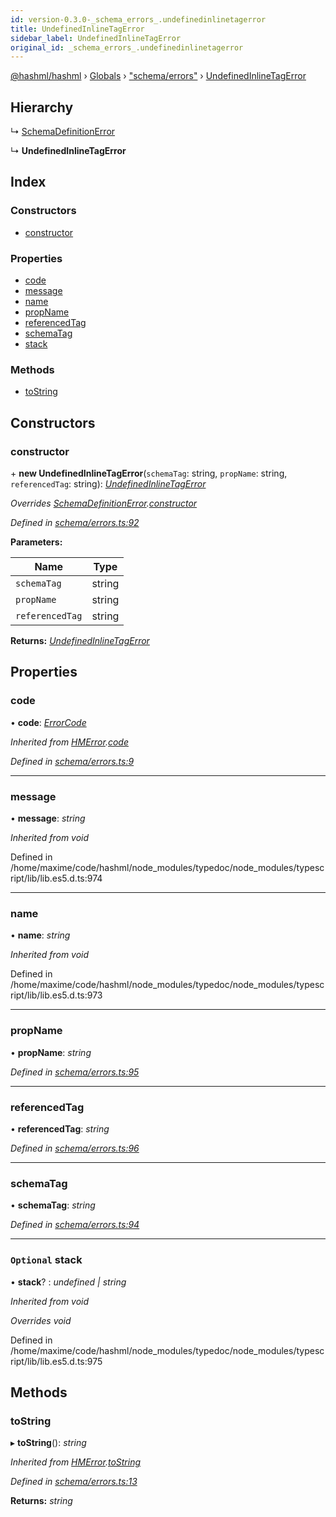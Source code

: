 ```yaml
---
id: version-0.3.0-_schema_errors_.undefinedinlinetagerror
title: UndefinedInlineTagError
sidebar_label: UndefinedInlineTagError
original_id: _schema_errors_.undefinedinlinetagerror
---
```


[@hashml/hashml](../index.md) › [Globals](../globals.md) › ["schema/errors"](../modules/_schema_errors_.md) › [UndefinedInlineTagError](_schema_errors_.undefinedinlinetagerror.md)

## Hierarchy

  ↳ [SchemaDefinitionError](_schema_errors_.schemadefinitionerror.md)

  ↳ **UndefinedInlineTagError**

## Index

### Constructors

* [constructor](_schema_errors_.undefinedinlinetagerror.md#constructor)

### Properties

* [code](_schema_errors_.undefinedinlinetagerror.md#code)
* [message](_schema_errors_.undefinedinlinetagerror.md#message)
* [name](_schema_errors_.undefinedinlinetagerror.md#name)
* [propName](_schema_errors_.undefinedinlinetagerror.md#propname)
* [referencedTag](_schema_errors_.undefinedinlinetagerror.md#referencedtag)
* [schemaTag](_schema_errors_.undefinedinlinetagerror.md#schematag)
* [stack](_schema_errors_.undefinedinlinetagerror.md#optional-stack)

### Methods

* [toString](_schema_errors_.undefinedinlinetagerror.md#tostring)

## Constructors

###  constructor

\+ **new UndefinedInlineTagError**(`schemaTag`: string, `propName`: string, `referencedTag`: string): *[UndefinedInlineTagError](_schema_errors_.undefinedinlinetagerror.md)*

*Overrides [SchemaDefinitionError](_schema_errors_.schemadefinitionerror.md).[constructor](_schema_errors_.schemadefinitionerror.md#constructor)*

*Defined in [schema/errors.ts:92](https://github.com/hashml/hashml/blob/6983021/src/schema/errors.ts#L92)*

**Parameters:**

Name | Type |
------ | ------ |
`schemaTag` | string |
`propName` | string |
`referencedTag` | string |

**Returns:** *[UndefinedInlineTagError](_schema_errors_.undefinedinlinetagerror.md)*

## Properties

###  code

• **code**: *[ErrorCode](../enums/_schema_errors_.errorcode.md)*

*Inherited from [HMError](_schema_errors_.hmerror.md).[code](_schema_errors_.hmerror.md#code)*

*Defined in [schema/errors.ts:9](https://github.com/hashml/hashml/blob/6983021/src/schema/errors.ts#L9)*

___

###  message

• **message**: *string*

*Inherited from void*

Defined in /home/maxime/code/hashml/node_modules/typedoc/node_modules/typescript/lib/lib.es5.d.ts:974

___

###  name

• **name**: *string*

*Inherited from void*

Defined in /home/maxime/code/hashml/node_modules/typedoc/node_modules/typescript/lib/lib.es5.d.ts:973

___

###  propName

• **propName**: *string*

*Defined in [schema/errors.ts:95](https://github.com/hashml/hashml/blob/6983021/src/schema/errors.ts#L95)*

___

###  referencedTag

• **referencedTag**: *string*

*Defined in [schema/errors.ts:96](https://github.com/hashml/hashml/blob/6983021/src/schema/errors.ts#L96)*

___

###  schemaTag

• **schemaTag**: *string*

*Defined in [schema/errors.ts:94](https://github.com/hashml/hashml/blob/6983021/src/schema/errors.ts#L94)*

___

### `Optional` stack

• **stack**? : *undefined | string*

*Inherited from void*

*Overrides void*

Defined in /home/maxime/code/hashml/node_modules/typedoc/node_modules/typescript/lib/lib.es5.d.ts:975

## Methods

###  toString

▸ **toString**(): *string*

*Inherited from [HMError](_schema_errors_.hmerror.md).[toString](_schema_errors_.hmerror.md#tostring)*

*Defined in [schema/errors.ts:13](https://github.com/hashml/hashml/blob/6983021/src/schema/errors.ts#L13)*

**Returns:** *string*
